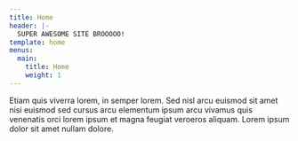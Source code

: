 ```yaml
---
title: Home
header: |-
  SUPER AWESOME SITE BROOOOO!
template: home
menus:
  main:
    title: Home
    weight: 1
---
```


Etiam quis viverra lorem, in semper lorem. Sed nisl arcu euismod sit amet nisi euismod sed cursus arcu elementum ipsum arcu vivamus quis venenatis orci lorem ipsum et magna feugiat veroeros aliquam. Lorem ipsum dolor sit amet nullam dolore.
